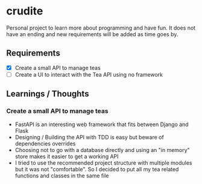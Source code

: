 # crudite

Personal project to learn more about programming and have fun.
It does not have an ending and new requirements will be added as time goes by.

## Requirements

- [x] Create a small API to manage teas
- [ ] Create a UI to interact with the Tea API using no framework

## Learnings / Thoughts

### Create a small API to manage teas

* FastAPI is an interesting web framework that fits between Django and Flask
* Designing / Building the API with TDD is easy but beware of dependencies overrides
* Choosing not to go with a database directly and using an "in memory" store makes it easier to get a working API
* I tried to use the recommended project structure with multiple modules but it was not "comfortable". So I decided to put all my tea related functions and classes in the same file